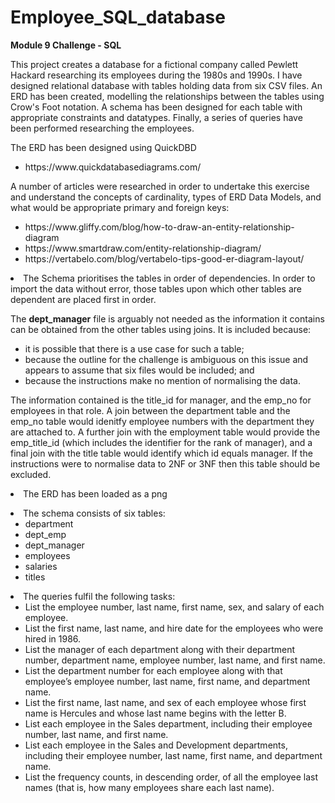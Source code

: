 # Employee_SQL_database
<b>Module 9 Challenge - SQL</b>

<p>This project creates a database for a fictional company called Pewlett Hackard researching its employees during the 1980s and 1990s. I have designed relational database with tables holding data from six CSV files. An ERD has been created, modelling the relationships between the tables using Crow's Foot notation.
A schema has been designed for each table with appropriate constraints and datatypes. Finally, a series of queries have been performed researching the employees.</p>

<p>The ERD has been designed using QuickDBD<ul><li>https://www.quickdatabasediagrams.com/</li></ul></p>
<p>A number of articles were researched in order to undertake this exercise and understand the concepts of cardinality, types of ERD Data Models, and what would be appropriate primary and foreign keys:
<ul><li>https://www.gliffy.com/blog/how-to-draw-an-entity-relationship-diagram</li><li>
https://www.smartdraw.com/entity-relationship-diagram/</li><li>
https://vertabelo.com/blog/vertabelo-tips-good-er-diagram-layout/</li></ul></p>
<p><li>The Schema prioritises the tables in order of dependencies. In order to import the data without error, those tables upon which other tables are dependent  are placed first in order.</li></p>
<p>The <b>dept_manager</b> file is arguably not needed as the information it contains can be obtained from the other tables using joins. It is included because:<ul><li>it is possible that there is a use case for such a table;</li><li>because the outline for the challenge is ambiguous on this issue and appears to assume that six files would be included; and</li><li> because the instructions make no mention of normalising the data.</li></ul>The information contained is the title_id for manager, and the emp_no for employees in that role. A join between the department table and the emp_no table would idenitfy employee numbers with the department they are attached to. A further join with the employment table would provide the emp_title_id (which includes the identifier for the rank of manager), and a final join with the title table would identify which id equals manager. If the instructions were to normalise data to 2NF or 3NF then this table should be excluded.</li></P>
<p><li>The ERD has been loaded as a png</li></p><p><li>
The schema consists of six tables:<ul><li>department</li><li>dept_emp</li><li>dept_manager</li><li>employees</li><li>salaries</li><li>titles</li></ul><li>
The queries fulfil the following tasks:<ul><li>List the employee number, last name, first name, sex, and salary of each employee.</li><li>List the first name, last name, and hire date for the employees who were hired in 1986.</li><li>List the manager of each department along with their department number, department name, employee number, last name, and first name.</li><li>List the department number for each employee along with that employee’s employee number, last name, first name, and department name.</li><li>List the first name, last name, and sex of each employee whose first name is Hercules and whose last name begins with the letter B.</li><li>List each employee in the Sales department, including their employee number, last name, and first name.</li><li>List each employee in the Sales and Development departments, including their employee number, last name, first name, and department name.</li><li>List the frequency counts, in descending order, of all the employee last names (that is, how many employees share each last name).</li></ul>


